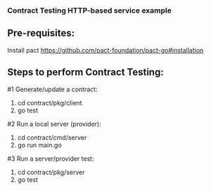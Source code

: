 ### Contract Testing HTTP-based service example


## Pre-requisites:

Install pact https://github.com/pact-foundation/pact-go#installation

## Steps to perform Contract Testing:

#1 Generate/update a contract:
1. cd contract/pkg/client
2. go test

#2 Run a local server (provider):
1. cd contract/cmd/server
2. go run main.go

#3 Run a server/provider test:
1. cd contract/pkg/server
2. go test
